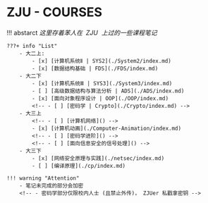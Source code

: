 # ZJU - COURSES

!!! abstarct
    $这里存着苯人在  ~~ ZJU ~~ 上过的一些课程笔记$ 

    ???+ info "List"
        - 大二上: 
            - [x] [计算机系统Ⅱ | SYS2](./System2/index.md)
            - [x] [数据结构基础 | FDS](./FDS/index.md)
        - 大二下
            - [x] [计算机系统Ⅲ | SYS3](./System3/index.md)
            - [ ] [高级数据结构与算法分析 | ADS](./ADS/index.md)
            - [x] [面向对象程序设计 | OOP](./OOP/index.md)
            <!-- - [ ] [密码学 | Crypto](./Crypto/index.md) -->
        - 大三上
            <!-- - [ ] [计算机网络]() -->
            - [x] [计算机动画](./Computer-Animation/index.md)
            <!-- - [ ] [密码学进阶]() -->
            <!-- - [ ] [面向信息安全的信号处理]() -->
        - 大三下
            - [x] [网络安全原理与实践](./netsec/index.md)
            - [ ] [编译原理](./cp/index.md)

    !!! warning "Attention"
        - 笔记未完成的部分会加密
        <!-- - 密码学部分仅限校内人士 (且禁止外传)， ZJUer 私戳拿密钥 -->

